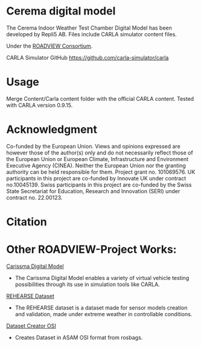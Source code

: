 # Cerema digital model

The Cerema Indoor Weather Test Chamber Digital Model has been developed by Repli5 AB. Files include CARLA simulator content files.

Under the [ROADVIEW Consortium](https://roadview-project.eu/).

CARLA Simulator GitHub https://github.com/carla-simulator/carla

# Usage
Merge Content/Carla content folder with the official CARLA content. Tested with CARLA version 0.9.15.

# Acknowledgment
Co-funded by the European Union. Views and opinions expressed are however those of the author(s) only and do not necessarily reflect those of the European Union or European Climate, Infrastructure and Environment Executive Agency (CINEA). Neither the European Union nor the granting authority can be held responsible for them. Project grant no. 101069576.
UK participants in this project are co-funded by Innovate UK under contract no.10045139. 
Swiss participants in this project are co-funded by the Swiss State Secretariat for Education, Research and Innovation (SERI) under contract no. 22.00123.

# Citation

# Other ROADVIEW-Project Works:

[Carissma Digital Model](https://github.com/roadview-project/carissma_digital_model/tree/main)
 - The Carissma Digital Model enables a variety of virtual vehicle testing possibilities through its use in simulation tools like CARLA. 

[REHEARSE Dataset](https://s3.ice.ri.se/roadview-WP3-Warwick/T3.2%20-%20Create%20Dataset/rehearse/index.html)
 - The REHEARSE dataset is a dataset made for sensor models creation and validation, made under extreme weather in controllable conditions.

[Dataset Creator OSI](https://github.com/roadview-project/dataset_creator_OSI)
- Creates Dataset in ASAM OSI format from rosbags.
